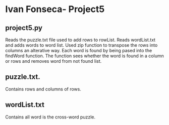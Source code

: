 # Ivan Fonseca- Project5
## project5.py
Reads the puzzle.txt file used to add rows to rowList. Reads wordList.txt and adds words to word list.
Used zip function to transpose the rows into columns an alterative way. Each word is found by being pased into the findWord 
function. The function sees whether the word is found in a column or rows and removes word from not found list.
## puzzle.txt.
Contains rows and columns of rows.
## wordList.txt
Contains all word is the cross-word puzzle.

